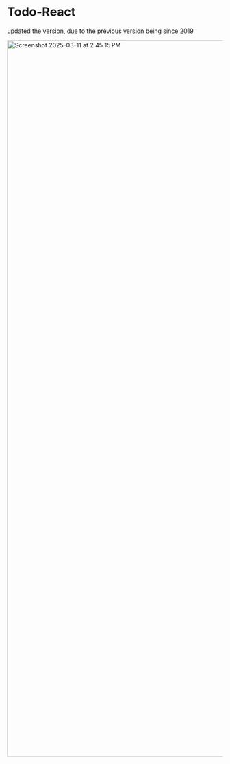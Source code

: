 # Todo-React
updated the version, due to the previous version being since 2019


<img width="1671" alt="Screenshot 2025-03-11 at 2 45 15 PM" src="https://github.com/user-attachments/assets/ec9c9bbf-4e21-46d0-b4a8-b77dbe26f751" />
